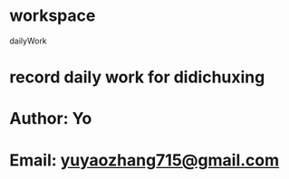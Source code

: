 # workspace
dailyWork

# record daily work for didichuxing #
# Author: Yo #
# Email: yuyaozhang715@gmail.com #


